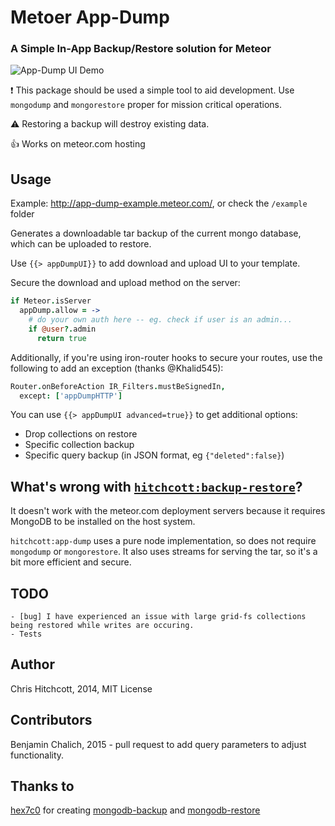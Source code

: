 # Metoer App-Dump

### A Simple In-App Backup/Restore solution for Meteor

![App-Dump UI Demo](http://i.imgur.com/rlSvUzB.png)

:exclamation: This package should be used a simple tool to aid development. Use `mongodump` and `mongorestore` proper for mission critical operations.

:warning: Restoring a backup will destroy existing data.

:thumbsup: Works on meteor.com hosting


## Usage

Example: http://app-dump-example.meteor.com/, or check the `/example` folder

Generates a downloadable tar backup of the current mongo database, which can be uploaded to restore.

Use `{{> appDumpUI}}` to add download and upload UI to your template.

Secure the download and upload method on the server:

```coffeescript
if Meteor.isServer
  appDump.allow = ->
    # do your own auth here -- eg. check if user is an admin...
    if @user?.admin
      return true
```

Additionally, if you're using iron-router hooks to secure your routes, use the following to add an exception (thanks @Khalid545):

```coffeescript
Router.onBeforeAction IR_Filters.mustBeSignedIn,
  except: ['appDumpHTTP']
```

You can use `{{> appDumpUI advanced=true}}` to get additional options:

* Drop collections on restore
* Specific collection backup
* Specific query backup (in JSON format, eg `{"deleted":false}`)


## What's wrong with [`hitchcott:backup-restore`](https://github.com/hitchcott/meteor-backup-restore/)?

It doesn't work with the meteor.com deployment servers because it requires MongoDB to be installed on the host system. 

`hitchcott:app-dump` uses a pure node implementation, so does not require `mongodump` or `mongorestore`. It also uses streams for serving the tar, so it's a bit more efficient and secure.


## TODO

```
- [bug] I have experienced an issue with large grid-fs collections being restored while writes are occuring.
- Tests
```


## Author

Chris Hitchcott, 2014, MIT License

## Contributors

Benjamin Chalich, 2015 - pull request to add query parameters to adjust functionality.




## Thanks to

[hex7c0](https://github.com/hex7c0) for creating [mongodb-backup](https://github.com/hex7c0/mongodb-backup) and [mongodb-restore](https://github.com/hex7c0/mongodb-restore)
